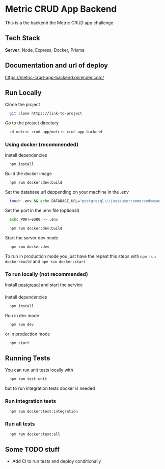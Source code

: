 
# Metric CRUD App Backend

This is a the backend the Metric CRUD app challenge

## Tech Stack

**Server:** Node, Express, Docker, Prisma

## Documentation and url of deploy

https://metric-crud-app-backend.onrender.com/

## Run Locally

Clone the project

```bash
  git clone https://link-to-project
```

Go to the project directory

```bash
  cd metric-crud-app/metric-crud-app-backend
```

### Using docker (recommended)
Install dependencies

```bash
  npm install
```

Build the docker image

```bash
  npm run docker:dev:build
```


Set the database url deppending on your machine in the .env
```bash
  touch .env && echo DATABASE_URL="postgresql://justauser:somerandompassword@postgresql:5432/dev_database?schema=public" >> .env
```

Set the port in the .env file (optional)
```bash
  echo PORT=8080 >> .env

  npm run docker:dev:build
```

Start the server dev mode

```bash
  npm run docker:dev
```

To run in production mode you just have the repeat this steps with `npm run docker:build` and `npm run docker:start`

### To run locally (not recommended)

Install [postgresql](https://www.postgresql.org/) and start the service 

### 
Install dependencies

```bash
  npm install
```

Run in dev mode

```bash
  npm run dev
```

or in production mode
```bash
  npm start
```



## Running Tests

You can run unit tests locally with

```bash
  npm run test:unit
```

but to run integration tests docker is needed

### Run integration tests

```bash
  npm run docker:test:integration
```

### Run all tests

```bash
  npm run docker:test:all
```

## Some TODO stuff

- Add CI to run tests and deploy conditionally


